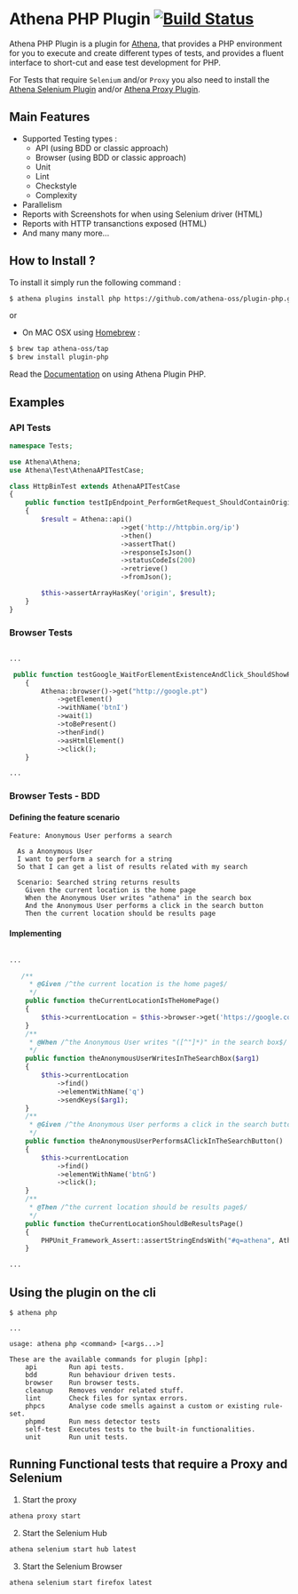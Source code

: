 # Athena PHP Plugin [![Build Status](https://travis-ci.org/athena-oss/plugin-php.svg?branch=master)](https://travis-ci.org/athena-oss/plugin-php)

Athena PHP Plugin is a plugin for [Athena](https://github.com/athena-oss/athena), that provides a PHP environment for you to execute and create different types of tests, and provides a fluent interface to short-cut and ease test development for PHP.

For Tests that require `Selenium` and/or `Proxy` you also need to install the [Athena Selenium Plugin](https://github.com/athena-oss/plugin-selenium) and/or [Athena Proxy Plugin](https://github.com/athena-oss/plugin-proxy).

## Main Features

* Supported Testing types :
	* API (using BDD or classic approach)
	* Browser (using BDD or classic approach)
	* Unit
	* Lint
	* Checkstyle
	* Complexity
* Parallelism
* Reports with Screenshots for when using Selenium driver (HTML)
* Reports with HTTP transanctions exposed (HTML)
* And many many more...

## How to Install ?

To install it simply run the following command :

```bash
$ athena plugins install php https://github.com/athena-oss/plugin-php.git
```

or

* On MAC OSX using [Homebrew](http://brew.sh/) :
```bash
$ brew tap athena-oss/tap
$ brew install plugin-php
```

Read the [Documentation](http://athena-oss.github.io/plugin-php) on using Athena Plugin PHP.

## Examples

### API Tests

```php
namespace Tests;

use Athena\Athena;
use Athena\Test\AthenaAPITestCase;

class HttpBinTest extends AthenaAPITestCase
{
    public function testIpEndpoint_PerformGetRequest_ShouldContainOrigin()
    {
        $result = Athena::api()
                            ->get('http://httpbin.org/ip')
                            ->then()
                            ->assertThat()
                            ->responseIsJson()
                            ->statusCodeIs(200)
                            ->retrieve()
                            ->fromJson();

        $this->assertArrayHasKey('origin', $result);
    }
}
```

### Browser Tests

```php

...

 public function testGoogle_WaitForElementExistenceAndClick_ShouldShowResultsPage()
    {
        Athena::browser()->get("http://google.pt")
            ->getElement()
            ->withName('btnI')
            ->wait(1)
            ->toBePresent()
            ->thenFind()
            ->asHtmlElement()
            ->click();
    }

...

```

### Browser Tests - BDD

#### Defining the feature scenario

```
Feature: Anonymous User performs a search

  As a Anonymous User
  I want to perform a search for a string
  So that I can get a list of results related with my search

  Scenario: Searched string returns results
    Given the current location is the home page
    When the Anonymous User writes "athena" in the search box
    And the Anonymous User performs a click in the search button
    Then the current location should be results page
```

#### Implementing

```php

...

   /**
     * @Given /^the current location is the home page$/
     */
    public function theCurrentLocationIsTheHomePage()
    {
        $this->currentLocation = $this->browser->get('https://google.com/');
    }
    /**
     * @When /^the Anonymous User writes "([^"]*)" in the search box$/
     */
    public function theAnonymousUserWritesInTheSearchBox($arg1)
    {
        $this->currentLocation
            ->find()
            ->elementWithName('q')
            ->sendKeys($arg1);
    }
    /**
     * @Given /^the Anonymous User performs a click in the search button$/
     */
    public function theAnonymousUserPerformsAClickInTheSearchButton()
    {
        $this->currentLocation
            ->find()
            ->elementWithName('btnG')
            ->click();
    }
    /**
     * @Then /^the current location should be results page$/
     */
    public function theCurrentLocationShouldBeResultsPage()
    {
        PHPUnit_Framework_Assert::assertStringEndsWith("#q=athena", Athena::browser()->getCurrentURL());
    }

...

```


## Using the plugin on the cli

```
$ athena php

...

usage: athena php <command> [<args...>]

These are the available commands for plugin [php]:
	api        Run api tests.
	bdd        Run behaviour driven tests.
	browser    Run browser tests.
	cleanup    Removes vendor related stuff.
	lint       Check files for syntax errors.
	phpcs      Analyse code smells against a custom or existing rule-set.
	phpmd      Run mess detector tests
	self-test  Executes tests to the built-in functionalities.
	unit       Run unit tests.

```

## Running Functional tests that require a Proxy and Selenium


1. Start the proxy
```bash
athena proxy start
```
2. Start the Selenium Hub
```bash
athena selenium start hub latest
```
3. Start the Selenium Browser
```bash
athena selenium start firefox latest
```
